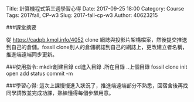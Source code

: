 Title: 計算機程式第三週學習心得 
Date: 2017-09-25 18:00 
Category: Course
Tags: 2017fall, CP-w3
Slug: 2017-fall-cp-w3
Author: 40623215



<!-- PELICAN_END_SUMMARY -->

###課堂摘要

從 https://cadpb.kmol.info/4052 clone 網誌與投影片架構檔案，然後提交推送到自己的倉儲。fossil clone別人的倉儲網誌到自己的網誌上，更改建立者名稱，推進端遠端同步更新。


###使用指令:
mkdir創建目錄
cd進入目錄   .所在目錄   ..上個目錄
fossil clone
         init
         open
         add
         status
         commit -m


###學習心得: 
這次上課慢慢進入狀況了，推進端遠端部分不熟悉，回宿舍後再找同學請教並完成功課，熟練懂得每個步驟用意。